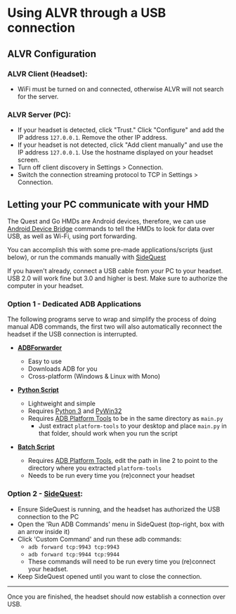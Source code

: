 # Using ALVR through a USB connection

## ALVR Configuration

### ALVR Client (Headset):

* WiFi must be turned on and connected, otherwise ALVR will not search for the server.

### ALVR Server (PC):

* If your headset is detected, click "Trust." Click "Configure" and add the IP address `127.0.0.1`. Remove the other IP address.
* If your headset is not detected, click "Add client manually" and use the IP address `127.0.0.1`. Use the hostname displayed on your headset screen.
* Turn off client discovery in Settings > Connection.
* Switch the connection streaming protocol to TCP in Settings > Connection.

## Letting your PC communicate with your HMD

The Quest and Go HMDs are Android devices, therefore, we can use [Android Device Bridge](https://developer.android.com/studio/command-line/adb) commands to tell the HMDs to look for data over USB, as well as Wi-Fi, using port forwarding.

You can accomplish this with some pre-made applications/scripts (just below), or run the commands manually with [SideQuest](https://sidequestvr.com/setup-howto)

If you haven't already, connect a USB cable from your PC to your headset. USB 2.0 will work fine but 3.0 and higher is best. Make sure to authorize the computer in your headset.

### Option 1 - Dedicated ADB Applications

The following programs serve to wrap and simplify the process of doing manual ADB commands, the first two will also automatically reconnect the headset if the USB connection is interrupted.

* [**ADBForwarder**](https://github.com/AtlasTheProto/ADBForwarder)
   * Easy to use
   * Downloads ADB for you
   * Cross-platform (Windows & Linux with Mono)

* [**Python Script**](https://gist.github.com/Bad-At-Usernames/684784f42cbb69e22688a21173ec263d) 
   * Lightweight and simple
   * Requires [Python 3](https://www.python.org/downloads/) and [PyWin32](https://pypi.org/project/pywin32/)
   * Requires [ADB Platform Tools](https://developer.android.com/studio/releases/platform-tools) to be in the same directory as `main.py`
       * Just extract `platform-tools` to your desktop and place `main.py` in that folder, should work when you run the script

* [**Batch Script**](https://gist.github.com/AtlasTheProto/1f03c3aeac70c4af5b4f2fcd9b9273c0)
   * Requires [ADB Platform Tools](https://developer.android.com/studio/releases/platform-tools), edit the path in line 2 to point to the directory where you extracted `platform-tools`
   * Needs to be run every time you (re)connect your headset

### Option 2 - [SideQuest](https://sidequestvr.com/setup-howto):

* Ensure SideQuest is running, and the headset has authorized the USB connection to the PC
* Open the 'Run ADB Commands' menu in SideQuest (top-right, box with an arrow inside it)
* Click 'Custom Command' and run these adb commands: 
    * `adb forward tcp:9943 tcp:9943`
    * `adb forward tcp:9944 tcp:9944`
    * These commands will need to be run every time you (re)connect your headset.
* Keep SideQuest opened until you want to close the connection.


***

Once you are finished, the headset should now establish a connection over USB.
